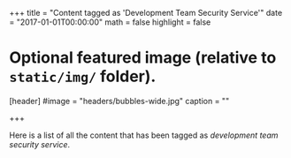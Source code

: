 +++
title = "Content tagged as 'Development Team Security Service'"
date = "2017-01-01T00:00:00"
math = false
highlight = false

# Optional featured image (relative to `static/img/` folder).
[header]
#image = "headers/bubbles-wide.jpg"
caption = ""

+++

Here is a list of all the content that has been tagged as *development team security service*.
